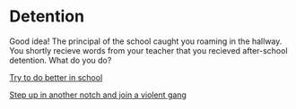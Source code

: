 # Detention

Good idea! The principal of the school caught you roaming in the hallway. You shortly recieve words from your teacher that you recieved after-school detention. What do you do?


[Try to do better in school](better-grades.md)

[Step up in another notch and join a violent gang](jail.md)


